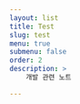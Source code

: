 ```yaml
---
layout: list
title: Test
slug: test
menu: true
submenu: false
order: 2
description: >
	개발 관련 노트

---
```

